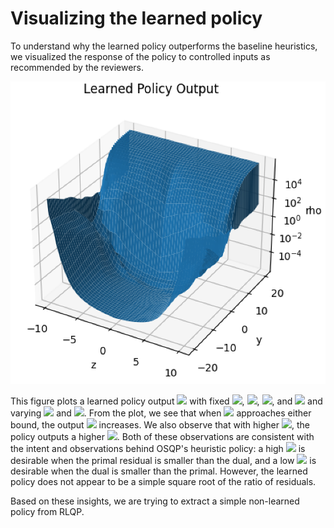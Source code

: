 # Visualizing the learned policy

To understand why the learned policy outperforms the baseline heuristics, we visualized the response of the policy to controlled inputs as recommended by the reviewers.

<img src="https://github.com/neurips-rlqp-authors/neurips-rlqp-review-artifacts/raw/main/experiments/visualize_learned_policy.png" width="600"/>

This figure plots a learned policy output <img src="https://render.githubusercontent.com/render/math?math=\rho"> with fixed <img src="https://render.githubusercontent.com/render/math?math=Ax = z + 1">, <img src="https://render.githubusercontent.com/render/math?math=\rho_{prev} = 0.1">, <img src="https://render.githubusercontent.com/render/math?math=u_i = -10">, and <img src="https://render.githubusercontent.com/render/math?math=u_i = 10"> and varying <img src="https://render.githubusercontent.com/render/math?math=z"> and <img src="https://render.githubusercontent.com/render/math?math=y">.  From the plot, we see that when <img src="https://render.githubusercontent.com/render/math?math=z"> approaches either bound, the output <img src="https://render.githubusercontent.com/render/math?math=\rho"> increases.  We also observe that with higher <img src="https://render.githubusercontent.com/render/math?math=y">, the policy outputs a higher <img src="https://render.githubusercontent.com/render/math?math=\rho">.  Both of these observations are consistent with the intent and observations behind OSQP's heuristic policy: a high <img src="https://render.githubusercontent.com/render/math?math=\rho"> is desirable when the primal residual is smaller than the dual, and a low <img src="https://render.githubusercontent.com/render/math?math=\rho"> is desirable when the dual is smaller than the primal.  However, the learned policy does not appear to be a simple square root of the ratio of residuals.

Based on these insights, we are trying to extract a simple non-learned policy from RLQP.
